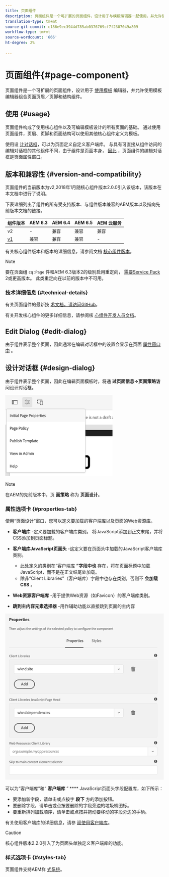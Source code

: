 ```yaml
---
title: 页面组件
description: 页面组件是一个可扩展的页面组件，设计用于与模板编辑器一起使用，并允许使用模板编辑器组合页面页眉／页脚和结构组件。
translation-type: tm+mt
source-git-commit: c186e9ec3944d785ab0376769cf7f2307049a809
workflow-type: tm+mt
source-wordcount: '666'
ht-degree: 2%

---
```



# 页面组件{#page-component}

页面组件是一个可扩展的页面组件，设计用于 [使用模板](https://docs.adobe.com/content/help/en/experience-manager-cloud-service/sites/authoring/features/templates.html) 编辑器，并允许使用模板编辑器组合页面页眉／页脚和结构组件。

## 使用 {#usage}

页面组件构成了使用核心组件以及可编辑模板设计的所有页面的基础。 通过使用页面组件，页眉、页脚和页面结构可以使用其他核心组件定义为模板。

使用设 [计对话框](#design-dialog)，可以为页面定义自定义客户端库。 与具有可直接从组件访问的编辑对话框的其他组件不同，由于组件是页面本身， [因此](#edit-dialog) ，页面组件的编辑对话框是页面属性窗口。

## 版本和兼容性 {#version-and-compatibility}

页面组件的当前版本为v2,2018年1月随核心组件版本2.0.0引入该版本，该版本在本文档中进行了说明。

下表详细列出了组件的所有受支持版本、与组件版本兼容的AEM版本以及指向先前版本文档的链接。

| 组件版本 | AEM 6.3 | AEM 6.4 | AEM 6.5 | AEM 云服务 |
|---|---|---|---|---|
| v2 | - | 兼容 | 兼容 | 兼容 |
| [v1](v1/page-v1.md) | 兼容 | 兼容 | 兼容 | - |

有关核心组件版本和版本的详细信息，请参阅文档 [核心组件版本](/help/versions.md)。

>[!NOTE]
>
>要在页面组 `cq:Page` 件和AEM 6.3版本2的级别启用重定向， [需要Service Pack](https://helpx.adobe.com/experience-manager/6-3/release-notes/sp2-release-notes.html) 2或更高版本。 此类重定向在以前的版本中不可用。

### 技术详细信息 {#technical-details}

有关页面组件的最新技 [术文档，请访问GitHub](https://adobe.com/go/aem_cmp_tech_page_v2)。

有关开发核心组件的更多详细信息，请参阅核 [心组件开发人员文档](/help/developing/overview.md)。

## Edit Dialog {#edit-dialog}

由于组件表示整个页面，因此通常在编辑对话框中的设置会显示在页面 [属性窗口中](https://docs.adobe.com/content/help/en/experience-manager-cloud-service/sites/authoring/fundamentals/page-properties.html) 。

## 设计对话框 {#design-dialog}

由于组件表示整个页面，因此在编辑页面模板时，将通 **过页面信息->页面策略访** 问设计对话框。

![页面策略](/help/assets/page-policy.png)

>[!NOTE]
>
>在AEM的先前版本中，页 **面策略** 称为 **页面设计**。

### 属性选项卡 {#properties-tab}

使用“页面设计”窗口，您可以定义要加载的客户端库以及页面的Web资源库。

* **客户端库** -定义要加载的客户端库类别。 将JavaScript添加到正文末尾，并将CSS添加到页面标题。
* **客户端库JavaScript页面头** -这定义要在页面头中加载的JavaScript客户端库类别。
   * 此处定义的类别在“客户端库 **”字段中也** 存在，将在页面标题中加载JavaScript，而不是在正文结尾处加载。
   * 除非“Client Libraries”（客户端库）字段中也存在类别，否则不 **会加载CSS** 。

* **Web资源客户端库** -用于提供Web资源（如Favicon）的客户端库类别。

* **跳到主内容元素选择器** -用作辅助功能以直接跳到页面的主内容

![页面组件设计对话框](/help/assets/page-design.png)

可以为“客户端库”和“ **客户端库** ” **** JavaScript页面头字段配置库，如下所示：

* 要添加新字段，请单击或点按字 **段下** 方的添加按钮。
* 要删除字段，请单击或点按要删除的字段旁边的垃圾桶图标。
* 要重新排列加载顺序，请单击或点按并拖动要移动的字段旁边的手柄。

有关使用客户端库的详细信息，请参 [阅使用客户端库](https://helpx.adobe.com/experience-manager/6-5/sites/developing/using/clientlibs.html)。

>[!CAUTION]
>
>核心组件版本2.2.0引入了为页面头单独定义客户端库的功能。

### 样式选项卡 {#styles-tab}

页面组件支持AEM样 [式系统](/help/get-started/authoring.md#component-styling)。
